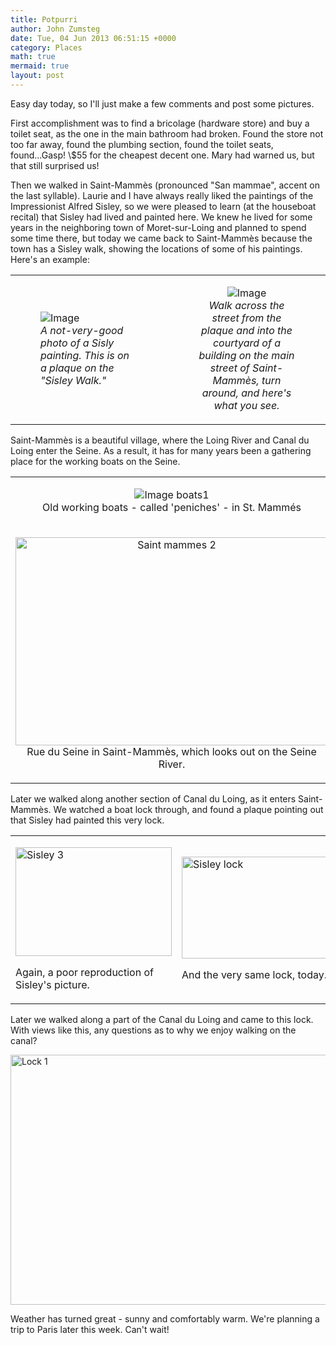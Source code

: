 ```yaml
---
title: Potpurri
author: John Zumsteg
date: Tue, 04 Jun 2013 06:51:15 +0000
category: Places
math: true
mermaid: true
layout: post
---
```

<p>Easy day today, so I'll just make a few comments and post some pictures.</p>
<p>First accomplishment was to find a bricolage (hardware store) and buy a toilet seat, as the one in the main bathroom had broken. Found the store not too far away, found the plumbing section, found the toilet seats, found...Gasp! \$55 for the cheapest decent one. Mary had warned us, but that still surprised us!</p>
<p>Then we walked in Saint-Mammès (pronounced "San mammae", accent on the last syllable). Laurie and I have always really liked the paintings of the Impressionist Alfred Sisley, so we were pleased to learn (at the houseboat recital) that Sisley had lived and painted here. We knew he lived for some years in the neighboring town of Moret-sur-Loing and planned to spend some time there, but today we came back to Saint-Mammès because the town has a Sisley walk, showing the locations of some of his paintings. Here's an example:</p>
<table>
<tbody>
<tr>
<td style="width: 50%">
<figure >
	<img class='landscape'  src="{{ "/assets/images/2013/06/sisly-1.jpg" | prepend: site.baseurl  }}" alt="Image" />
	<figcaption><em>A not-very-good photo of a Sisly painting. This is on a plaque on the "Sisley Walk."</em></figcaption>
</figure>
</td>
<td style="text-align: center;">
<figure>
	<img  class='landscape' src="{{ "/assets/images/2013/06/sisly-2.jpg" | prepend: site.baseurl  }}" alt="Image" />
	<figcaption><em>Walk across the street from the plaque and into the courtyard of a building on the main street of Saint-Mammès, turn around, and here's what you see.</em></figcaption>
</figure></td>
</tr>
</tbody>
</table>
<p>Saint-Mammès is a beautiful village, where the Loing River and Canal du Loing enter the Seine. As a result, it has for many years been a gathering place for the working boats on the Seine. </p>
<table>
<tbody>
<tr>
<td style="text-align: center;">

<figure>
	<img class='landscape' src="{{ "/assets/images/2013/06/boats1.jpg"  | prepend: site.baseurl  }}" alt="Image boats1" />
	<figcaption class='wide'>Old working boats - called 'peniches' - in St. Mammés</figcaption>
</figure>
</td>
</tr>
<tr>
<td>
<p style="text-align: center;"><img style="display: block; margin-left: auto; margin-right: auto;" title="saint-mammes-2.jpg" src="http:/assets/images/2013/06/saint-mammes-2.jpg" alt="Saint mammes 2" width="500" height="333" border="0" />Rue du Seine in Saint-Mammès, which looks out on the Seine River.</p>
</td>
</tr>
</tbody>
</table>
<p>Later we walked along another section of Canal du Loing, as it enters Saint-Mammès. We watched a boat lock through, and found a plaque pointing out that Sisley had painted this very lock.</p>

<table>
<tbody>
<tr>
<td style="width: 50%">
<p><img style="display: block; margin-left: auto; margin-right: auto;" title="sisley-3.jpg" src="http:/assets/images/2013/06/sisley-3.jpg" alt="Sisley 3" width="250" height="174" border="0" /></p>
<p>Again, a poor reproduction of Sisley's picture.</p>
</td>
<td style="width: 50%">
<p><img style="display: block; margin-left: auto; margin-right: auto;" title="sisley-lock.jpg" src="http:/assets/images/2013/06/sisley-lock.jpg" alt="Sisley lock" width="250" height="163" border="0" /></p>
<p>And the very same lock, today.</p>
</td>
</tr>
</tbody>
</table>
<p>Later we walked along a part of the Canal du Loing and came to this lock. With views like this, any questions as to why we enjoy walking on the canal? </p>
<p><img style="display: block; margin-left: auto; margin-right: auto;" title="lock-1.jpg" src="http:/assets/images/2013/06/lock-11.jpg" alt="Lock 1" width="600" height="400" border="0" /></p>
<p>Weather has turned great - sunny and comfortably warm. We're planning a trip to Paris later this week. Can't wait!</p>
